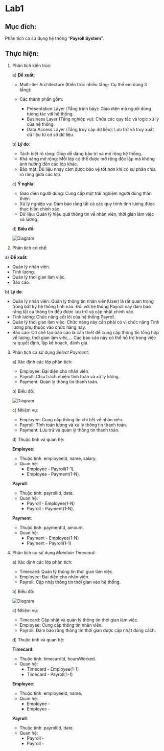 # Lab1

## Mục đích: 
Phân tích ca sử dụng hệ thống "**Payroll System**".

## Thực hiện:
1) Phân tích kiến trúc:

   a) **Đề xuất**:
   
     - Multi-tier Architecture (Kiến trúc nhiều tầng- Cụ thể em dùng 3 tầng):
     
     - Các thành phần gồm:
       - Presentation Layer (Tầng trình bày): Giao diện mà người dùng tương tác với hệ thống.
       - Business Layer (Tầng nghiệp vụ): Chứa các quy tắc và logic xử lý của hệ thống.
       - Data Access Layer (Tầng truy cập dữ liệu): Lưu trữ và truy xuất dữ liệu từ cơ sở dữ liệu.
  
    b) **Lý do**:
      - Tách biệt rõ ràng: Giúp dễ dàng bảo trì và mở rộng hệ thống.
      - Khả năng mở rộng: Mỗi lớp có thể được mở rộng độc lập mà không ảnh hưởng đến các lớp khác.
      - Bảo mật: Dữ liệu nhạy cảm được bảo vệ tốt hơn khi có sự phân chia rõ ràng giữa các lớp.

    c) **Ý nghĩa**:
      - Giao diện người dùng: Cung cấp một trải nghiệm người dùng thân thiện.
      - Xử lý nghiệp vụ: Đảm bảo rằng tất cả các quy trình tính lương được thực hiện chính xác.
      - Dữ liệu: Quản lý hiệu quả thông tin về nhân viên, thời gian làm việc và lương.

    d) **Biểu đồ**:

   ![Diagram](https://www.planttext.com/api/plantuml/png/UhzxlqDnIM9HIMbk3bT1Od9sOdggWb90OcLHVawEGd1bSKbghf92DPS244G75AKMf-QL99PavkSf-2HMfXR5AjZOA6W4w2YxkJa2WQQ2dHr4gLDfSMPUQd6nWaz-UcOoic8d7ML7Hv1oX6ANn994P2Kk82KWHN0bkEtNrRN3OHi-Xu1r8LdBLSlba9gN0Wm400000F__0m00)
     
     
2) Phân tích cơ chế:

  a) **Đề xuất**:
  - Quản lý nhân viên.
  - Tính lương.
  - Quản lý thời gian làm việc.
  - Báo cáo.

  b)  **Lý do**:
  - Quản lý nhân viên: Quản lý thông tin nhân viên(User) là rất quan trọng trong bất kỳ hệ thống tính nào. Đối với hệ thống Payroll này đảm bảo rằng tất cả thông tin đều được lưu trữ và cập nhật chính xác.
  - Tính lương: Chức năng cốt lõi của hệ thống Payroll.
  - Quản lý thời gian làm việc: Chức năng này cần phải có vì chức năng Tính lương phụ thuộc vào chức năng này.
  - Báo cáo: Cơ chế tạo báo cáo là cần thiết để cung cấp thông tin tổng hợp về lương, thời gian làm việc,... Các báo cáo này có thể hỗ trợ trong việc ra quyết định, lập kế hoạch, đánh giá.

  3) Phân tích ca sử dụng *Select Payment*:

     a) Xác định các lớp phân tích:
     - Employee: Đại diện cho nhân viên.
     - Payroll: Chịu trách nhiệm tính toán và xử lý lương.
     - Payment: Quản lý thông tin thanh toán.
      
      b) Biểu đồ:
     
     ![Diagram](https://www.planttext.com/api/plantuml/png/R90n3i8m34NtdC8Z3Br01jG1TXOEOAKMgkGanN66d8s18t454YaLL7InRF-d_sM_dwynAOfcpmQTHe5R8Z6jm722AnQ9p1Q47fcIrjbJqCFHTAL15xzmB4GMxgJhS2R5cLCbrmqCMqFD4hxKZryFiU2GNMPKsiIsRi-hIpkMbMq7MPZcj32MFtAaCDKFV0000F__0m00)

     c) Nhiệm vụ:
     - Employee: Cung cấp thông tin chi tiết về nhân viên.
     - Payroll: Tính toán lương và xử lý thông tin thanh toán.
     - Payment: Lưu trữ và quản lý thông tin thanh toán.

     d) Thuộc tính và quan hệ:
     
     **Employee**:
       - Thuộc tính: employeeId, name, salary.
       - Quan hệ:
            + Employee - Payroll(1-1).
            + Employee - Payment(1-N).

     **Payroll**:
       - Thuộc tính: payrollId, date.
       - Quan hệ:
            + Payroll - Employee(1-N)
            + Payroll - Payment(1-N).

     **Payment**:
       - Thuộc tính: paymentId, amount.
       - Quan hệ:
            + Payment - Employee(1-N)
            + Payment - Payroll(1-1)

  4) Phân tích ca sử dụng *Maintain Timecard*:

     a) Xác định các lớp phân tích:
     - Timecard: Quản lý thông tin thời gian làm việc.
     - Employee: Đại diện cho nhân viên.
     - Payroll: Cập nhật thông tin thời gian vào hệ thống.
    
     b) Biểu đồ:
     
       ![Diagram](https://www.planttext.com/api/plantuml/png/N8-z3G8n34RxJE4IYbiW1Je9w2bW02inA5B-vFYAcus2aLY1HBe8GcDzd_NqBB-Vhxa8iYp1ApII66w5MBK1qm6kBf11jXgMR56ezzrUzTYmSyW-hKGQ7YIzd4ZG-LBHle5fK3B9ml6B_Helk7Bolj_TQeMszASoATuT1nINuc2gLFj5WtKbUroF8pXJjFNr3m000F__0m00)

     c) Nhiệm vụ:
       - Timecard: Cập nhật và quản lý thông tin thời gian làm việc.
       - Employee: Cung cấp thông tin nhân viên.
       - Payroll: Đảm bảo rằng thông tin thời gian được cập nhật đúng cách.

     d) Thuộc tính và quan hệ:
     
     **Timecard**:
       - Thuộc tính: timecardId, hoursWorked.
       - Quan hệ:
            + Timecard - Employee(1-1)
            + Timecard - Payroll(1-1)

     **Employee**:
       - Thuộc tính: employeeId, name.
       - Quan hệ:
            + Employee - 
            + Employee -

     **Payroll**:
       - Thuộc tính: payrollId, date.
       - Quan hệ:
         + Payroll -
         + Payroll - 





    
